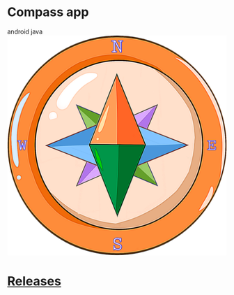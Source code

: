 # Compass app
android java
![](app/src/main/res/drawable/ic_pointer.png)
# [Releases](../../releases)

